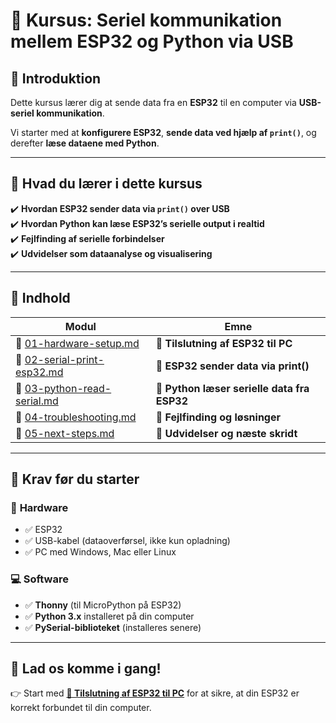 # 🔌 Kursus: Seriel kommunikation mellem ESP32 og Python via USB

## 📌 **Introduktion**
Dette kursus lærer dig at sende data fra en **ESP32** til en computer via **USB-seriel kommunikation**.  

Vi starter med at **konfigurere ESP32**, **sende data ved hjælp af `print()`**, og derefter **læse dataene med Python**.

---

## 🎯 **Hvad du lærer i dette kursus**
✔️ **Hvordan ESP32 sender data via `print()` over USB**  
✔️ **Hvordan Python kan læse ESP32’s serielle output i realtid**  
✔️ **Fejlfinding af serielle forbindelser**  
✔️ **Udvidelser som dataanalyse og visualisering**  

---

## 📌 **Indhold**
| Modul | Emne |
|-------|------|
| 📄 [01-hardware-setup.md](01-hardware-setup.md) | 🔌 **Tilslutning af ESP32 til PC** |
| 📄 [02-serial-print-esp32.md](02-serial-print-esp32.md) | 📝 **ESP32 sender data via print()** |
| 📄 [03-python-read-serial.md](03-python-read-serial.md) | 📡 **Python læser serielle data fra ESP32** |
| 📄 [04-troubleshooting.md](04-troubleshooting.md) | 🔄 **Fejlfinding og løsninger** |
| 📄 [05-next-steps.md](05-next-steps.md) | 🚀 **Udvidelser og næste skridt** |

---

## 🔧 **Krav før du starter**
### 🔌 **Hardware**
- ✅ ESP32
- ✅ USB-kabel (dataoverførsel, ikke kun opladning)
- ✅ PC med Windows, Mac eller Linux

### 💻 **Software**
- ✅ **Thonny** (til MicroPython på ESP32)
- ✅ **Python 3.x** installeret på din computer
- ✅ **PySerial-biblioteket** (installeres senere)

---

## 🏁 **Lad os komme i gang!**
👉 Start med **[🔌 Tilslutning af ESP32 til PC](01-hardware-setup.md)** for at sikre, at din ESP32 er korrekt forbundet til din computer.
